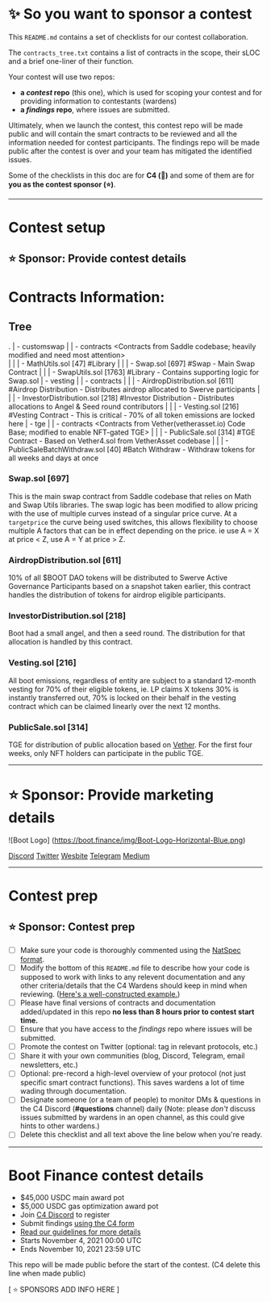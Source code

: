 # ✨ So you want to sponsor a contest

This `README.md` contains a set of checklists for our contest collaboration.


The `contracts_tree.txt` contains a list of contracts in the scope, their sLOC and a brief one-liner of their function.

Your contest will use two repos: 
- **a _contest_ repo** (this one), which is used for scoping your contest and for providing information to contestants (wardens)
- **a _findings_ repo**, where issues are submitted. 

Ultimately, when we launch the contest, this contest repo will be made public and will contain the smart contracts to be reviewed and all the information needed for contest participants. The findings repo will be made public after the contest is over and your team has mitigated the identified issues.

Some of the checklists in this doc are for **C4 (🐺)** and some of them are for **you as the contest sponsor (⭐️)**.

---

# Contest setup

## ⭐️ Sponsor: Provide contest details

# Contracts Information:
## Tree
.
  | - customswap
  |  | - contracts                                <Contracts from Saddle codebase; heavily modified and need most attention>                
  |  |  | - MathUtils.sol                         [47]    #Library
  |  |  | - Swap.sol                              [697]	  #Swap - Main Swap Contract
  |  |  | - SwapUtils.sol                         [1763]	#Library - Contains supporting logic for Swap.sol
  | - vesting
  |  | - contracts
  |  |  | - AirdropDistribution.sol               [611]	#Airdrop Distribution - Distributes airdrop allocated to Swerve participants
  |  |  | - InvestorDistribution.sol              [218]	#Investor Distribution - Distributes allocations to Angel & Seed round contributors
  |  |  | - Vesting.sol                           [216]	#Vesting Contract - This is critical - 70% of all token emissions are locked here
  | - tge
  |  | - contracts                                <Contracts from Vether(vetherasset.io) Code Base; modified to enable NFT-gated TGE>
  |  |  | - PublicSale.sol                        [314]	#TGE Contract - Based on Vether4.sol from VetherAsset codebase
  |  |  | - PublicSaleBatchWithdraw.sol           [40]	#Batch Withdraw - Withdraw tokens for all weeks and days at once

### Swap.sol [697]
This is the main swap contract from Saddle codebase that relies on Math and Swap Utils libraries. The swap logic has been modified to allow pricing with the use of multiple curves instead of a singular price curve. At a `targetprice` the curve being used switches, this allows flexibility to choose multiple A factors that can be in effect depending on the price. ie use A = X at price < Z, use A = Y at price > Z.

### AirdropDistribution.sol [611]
10% of all $BOOT DAO tokens will be distributed to Swerve Active Governance Participants based on a snapshot taken earlier, this contract handles the distribution of tokens for airdrop eligible participants.

### InvestorDistribution.sol [218]
Boot had a small angel, and then a seed round. The distribution for that allocation is handled by this contract.

### Vesting.sol [216]
All boot emissions, regardless of entity are subject to a standard 12-month vesting for 70% of their eligible tokens, ie. LP claims X tokens 30% is instantly transferred out, 70% is locked on their behalf in the vesting contract which can be claimed linearly over the next 12 months.

### PublicSale.sol [314]
TGE for distribution of public allocation based on [Vether](https://www.vetherasset.io). For the first four weeks, only NFT holders can participate in the public TGE.

---

# ⭐️ Sponsor: Provide marketing details

![Boot Logo]
(https://boot.finance/img/Boot-Logo-Horizontal-Blue.png)

[Discord](https://discord.gg/hNnvEq3U)
[Twitter](https://twitter.com/bootfinance)
[Wesbite](https://boot.finance)
[Telegram](https://t.me/bootfinance)
[Medium](https://blog.boot.finance/)

---

# Contest prep

## ⭐️ Sponsor: Contest prep
- [ ] Make sure your code is thoroughly commented using the [NatSpec format](https://docs.soliditylang.org/en/v0.5.10/natspec-format.html#natspec-format).
- [ ] Modify the bottom of this `README.md` file to describe how your code is supposed to work with links to any relevent documentation and any other criteria/details that the C4 Wardens should keep in mind when reviewing. ([Here's a well-constructed example.](https://github.com/code-423n4/2021-06-gro/blob/main/README.md))
- [ ] Please have final versions of contracts and documentation added/updated in this repo **no less than 8 hours prior to contest start time.**
- [ ] Ensure that you have access to the _findings_ repo where issues will be submitted.
- [ ] Promote the contest on Twitter (optional: tag in relevant protocols, etc.)
- [ ] Share it with your own communities (blog, Discord, Telegram, email newsletters, etc.)
- [ ] Optional: pre-record a high-level overview of your protocol (not just specific smart contract functions). This saves wardens a lot of time wading through documentation.
- [ ] Designate someone (or a team of people) to monitor DMs & questions in the C4 Discord (**#questions** channel) daily (Note: please *don't* discuss issues submitted by wardens in an open channel, as this could give hints to other wardens.)
- [ ] Delete this checklist and all text above the line below when you're ready.

---

# Boot Finance contest details
- $45,000 USDC main award pot
- $5,000 USDC gas optimization award pot
- Join [C4 Discord](https://discord.gg/code4rena) to register
- Submit findings [using the C4 form](https://code423n4.com/2021-11-boot-finance-contest/submit)
- [Read our guidelines for more details](https://docs.code4rena.com/roles/wardens)
- Starts November 4, 2021 00:00 UTC
- Ends November 10, 2021 23:59 UTC

This repo will be made public before the start of the contest. (C4 delete this line when made public)

[ ⭐️ SPONSORS ADD INFO HERE ]
